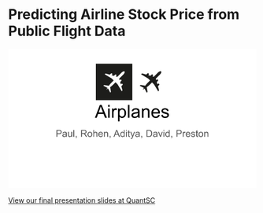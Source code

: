 # Predicting Airline Stock Price from Public Flight Data

![Contributor: Adtyia, David, Rohen, Paul, Preston](cover.png)

[View our final presentation slides at QuantSC](QSC_Final_Presentation.md)
